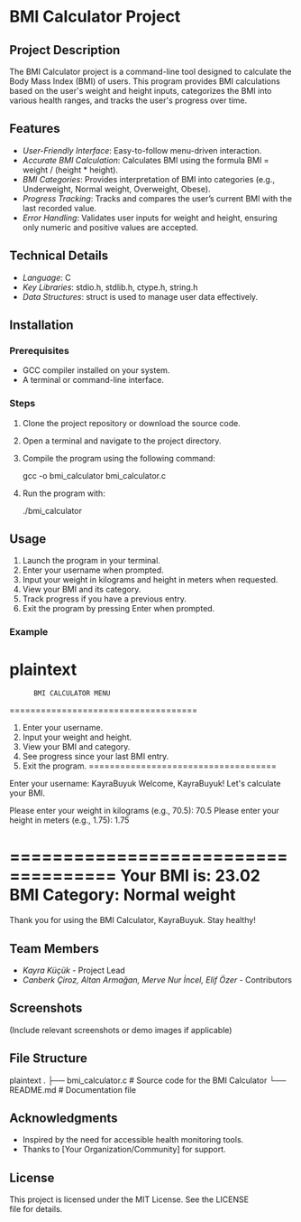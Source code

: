 # BMI Calculator Project

## Project Description
The BMI Calculator project is a command-line tool designed to calculate the Body Mass Index (BMI) of users. This program provides BMI calculations based on the user's weight and height inputs, categorizes the BMI into various health ranges, and tracks the user's progress over time.

## Features
- *User-Friendly Interface*: Easy-to-follow menu-driven interaction.
- *Accurate BMI Calculation*: Calculates BMI using the formula BMI = weight / (height * height).
- *BMI Categories*: Provides interpretation of BMI into categories (e.g., Underweight, Normal weight, Overweight, Obese).
- *Progress Tracking*: Tracks and compares the user’s current BMI with the last recorded value.
- *Error Handling*: Validates user inputs for weight and height, ensuring only numeric and positive values are accepted.

## Technical Details
- *Language*: C
- *Key Libraries*: stdio.h, stdlib.h, ctype.h, string.h
- *Data Structures*: struct is used to manage user data effectively.

## Installation
### Prerequisites
- GCC compiler installed on your system.
- A terminal or command-line interface.

### Steps
1. Clone the project repository or download the source code.
2. Open a terminal and navigate to the project directory.
3. Compile the program using the following command:
   
   gcc -o bmi_calculator bmi_calculator.c
   
4. Run the program with:
   
   ./bmi_calculator
   

## Usage
1. Launch the program in your terminal.
2. Enter your username when prompted.
3. Input your weight in kilograms and height in meters when requested.
4. View your BMI and its category.
5. Track progress if you have a previous entry.
6. Exit the program by pressing Enter when prompted.

### Example
plaintext
====================================
          BMI CALCULATOR MENU          
====================================
1. Enter your username.
2. Input your weight and height.
3. View your BMI and category.
4. See progress since your last BMI entry.
5. Exit the program.
====================================

Enter your username: KayraBuyuk
Welcome, KayraBuyuk! Let's calculate your BMI.

Please enter your weight in kilograms (e.g., 70.5): 70.5
Please enter your height in meters (e.g., 1.75): 1.75

====================================
Your BMI is: 23.02
BMI Category: Normal weight
====================================

Thank you for using the BMI Calculator, KayraBuyuk. Stay healthy!


## Team Members
- *Kayra Küçük* - Project Lead
- *Canberk Çiroz, Altan Armağan, Merve Nur İncel, Elif Özer* - Contributors

## Screenshots
(Include relevant screenshots or demo images if applicable)

## File Structure
plaintext
.
├── bmi_calculator.c  # Source code for the BMI Calculator
└── README.md          # Documentation file


## Acknowledgments
- Inspired by the need for accessible health monitoring tools.
- Thanks to [Your Organization/Community] for support.

## License
This project is licensed under the MIT License. See the LICENSE file for details.
